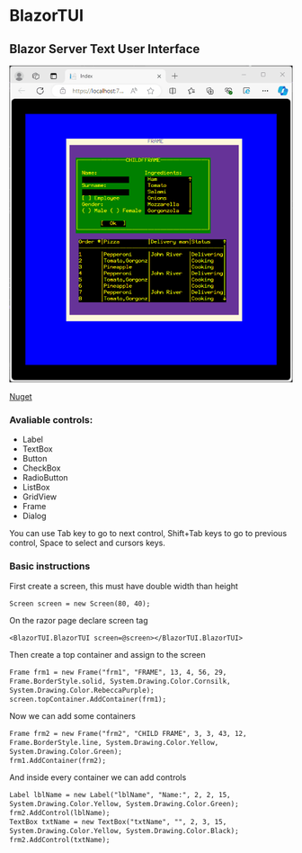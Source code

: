 # BlazorTUI
## Blazor Server Text User Interface

![Sample](https://raw.githubusercontent.com/alexandrelozano/BlazorTUI/master/Resources/sampleapp.gif)

[Nuget](https://www.nuget.org/packages/BlazorTUI)

### Avaliable controls:
- Label
- TextBox
- Button
- CheckBox
- RadioButton
- ListBox
- GridView
- Frame
- Dialog

You can use Tab key to go to next control, Shift+Tab keys to go to previous control, Space to select and cursors keys.

### Basic instructions

First create a screen, this must have double width than height
```
Screen screen = new Screen(80, 40);
```

On the razor page declare screen tag
```
<BlazorTUI.BlazorTUI screen=@screen></BlazorTUI.BlazorTUI>
```

Then create a top container and assign to the screen
```
Frame frm1 = new Frame("frm1", "FRAME", 13, 4, 56, 29, Frame.BorderStyle.solid, System.Drawing.Color.Cornsilk, System.Drawing.Color.RebeccaPurple);
screen.topContainer.AddContainer(frm1);
```

Now we can add some containers
```
Frame frm2 = new Frame("frm2", "CHILD FRAME", 3, 3, 43, 12, Frame.BorderStyle.line, System.Drawing.Color.Yellow, System.Drawing.Color.Green);
frm1.AddContainer(frm2);
```

And inside every container we can add controls
```
Label lblName = new Label("lblName", "Name:", 2, 2, 15, System.Drawing.Color.Yellow, System.Drawing.Color.Green);
frm2.AddControl(lblName);
TextBox txtName = new TextBox("txtName", "", 2, 3, 15, System.Drawing.Color.Yellow, System.Drawing.Color.Black);
frm2.AddControl(txtName);
```
